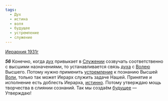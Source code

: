 ```yaml
---
tags:
  - Дух
  - истина
  - воля
  - будущее
  - устремление
  - служение
---
```


[Иерархия 1931г](/agni/1931)

___56___
Конечно, когда [дух](/tag/#Дух) привыкает в [Служении](/tag/#служение) созвучать соответственно с высшими назначениями, то устанавливается связь [духа](/tag/#Дух) с [Волею](/tag/#воля) Высшего. Потому нужно применить [устремление](/tag/#устремление) к познанию Высшей [Воли](/tag/#воля), только так может Иерарх служить задаче Нашей. Принятие и исполнение есть доблесть Иерарха, [истинно](/tag/#истина). Потому утверждаю мощь творчества в слиянии сознаний. Так мы создаём [будущее](/tag/#будущее) — Утверждаю!   

